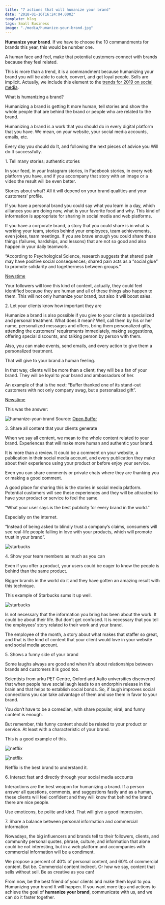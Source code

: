 ```yaml
---
title: "7 actions that will humanize your brand"
date: "2018-01-16T16:24:04.000Z"
template: blog
tags: Small Business
image: "./media/humanize-your-brand.jpg"
---
```



**Humanize your brand**. If we have to choose the 10 commandments for brands this year, this would be number one. 

A human face and feel, make that potential customers connect with brands because they feel related.

This is more than a trend, it is a commandment because humanizing your brand you will be able to catch, convert, and get loyal people. Sells are implicit. Actually, we include this element to the [trends for 2019 on social media](https://cobuildlab.com/blog/social-media-trends-for-2019/).


<title-2>What is humanizing a brand?</title-2>

Humanizing a brand is getting It more human, tell stories and show the whole people that are behind the brand or people who are related to the brand. 

Humanizing a brand is a work that you should do in every digital platform that you have. We mean, on your website, your social media accounts, emails, etc. 

Every day you should do It, and following the next pieces of advice you Will do It successfully.

<title-3>1. Tell many stories; authentic stories</title-3>

In your feed, in your Instagram stories, in Facebook stories, in every web platform you have, and if you accompany that story with an image or a video the result will be even better. 

Stories about what? All it will depend on your brand qualities and your customers’ profile. 

If you have a personal brand you could say what you learn in a day, which alliances you are doing now, what is your favorite food and why. This kind of information is appropriate for sharing in social media and web platforms. 

If you have a corporate brand, a story that you could share is in what is working your team, stories behind your employees, team achievements, even jokes, team meetings. If you are brave enough you could share these things (failures, hardships, and lessons) that are not so good and also happen in your daily teamwork. 

“According to Psychological Science, research suggests that shared pain may have positive social consequences; shared pain acts as a “social glue” to promote solidarity and togetherness between groups.”

[Newstime](https://www.newstimes.com/news/article/5-Things-You-Can-Do-to-Humanize-Your-Brand-13514289.php)

Your followers will love this kind of content, actually, they could feel identified because they are human and all of these things also happen to them. This will not only humanize your brand, but also it will boost sales.

<title-3>2. Let your clients know how important they are</title-3>

Humanize a brand is also possible if you give to your clients a specialized and personal treatment. What does it mean? Well, call them by his or her name, personalized messages and offers, bring them personalized gifts, attending the customers’ requirements immediately, making suggestions, offering special discounts, and talking person by person with them. 

Also, you can make events, send emails, and every action to give them a personalized treatment. 

That will give to your brand a human feeling. 

In that way, clients will be more than a client, they will be a fan of your brand. They will be loyal to your brand and ambassadors of her. 

An example of that is the next: “Buffer thanked one of its stand-out customers with not only company swag, but a personalized gift”.

[Newstime](https://www.newstimes.com/news/article/5-Things-You-Can-Do-to-Humanize-Your-Brand-13514289.php)

This was the answer:

![humanize-your-brand](./media/humanize-your-brand1.png)
Source: [Open.Buffer](https://open.buffer.com/community-delight/)

<youtube-video id="AiCwm8Gf-ts"></youtube-video>

<title-3>3. Share all content that your clients generate</title-3>

When we say all content, we mean to the whole content related to your brand. Experiences that will make more human and authentic your brand.

It is more than a review. It could be a comment on your website, a publication in their social media account, and every publication they make about their experience using your product or before enjoy your service. 

Even you can share comments or private chats where they are thanking you or making a good comment. 

A good place for sharing this is the stories in social media platform. Potential customers will see these experiences and they will be attracted to have your product or service to feel the same. 

“What your user says is the best publicity for every brand in the world.”

Especially on the internet. 


“Instead of being asked to blindly trust a company’s claims, consumers will see real-life people falling in love with your products, which will promote trust in your brand”.

![starbucks](./media/starbucks1.jpg)

<title-3>4. Show your team members as much as you can</title-3>

Even if you offer a product, your users could be eager to know the people is behind than the same product. 

Bigger brands in the world do it and they have gotten an amazing result with this technique. 

This example of Starbucks sums it up well. 

![starbucks](./media/starbucks2.jpg)

Is not necessary that the information you bring has been about the work. It could be about their life. But don’t get confused. It is necessary that you tell the employees’ story related to their work and your brand. 

The employee of the month, a story about what makes that staffer so great, and that is the kind of content that your client would love in your website and social media account.

<title-3>5. Shows a funny side of your brand</title-3>

Some laughs always are good and when it's about relationships between brands and customers it is good too. 

Scientists from urku PET Centre, Oxford and Aalto universities discovered that when people have social laugh leads to an endorphin release in the brain and that helps to establish social bonds. So, if laugh improves social connections you can take advantage of them and use them in favor to your brand. 

You don’t have to be a comedian, with share popular, viral, and funny content is enough. 

But remember, this funny content should be related to your product or service. At least with a characteristic of your brand. 

This is a good example of this. 

![netflix](./media/netflix.jpg)

![netflix](./media/netflix2.jpg)

Netflix is the best brand to understand it. 

<title-3>6. Interact fast and directly through your social media accounts</title-3>

Interactions are the best weapon for humanizing a brand. If a person answer all questions, comments, and suggestions fastly and as a human, these clients will feel confident and they will know that behind the brand there are nice people. 

Use emoticons, be polite and kind. That will give a good impression. 

<title-3>7. Share a balance between personal information and commercial information</title-3>

Nowadays, the big influencers and brands tell to their followers, clients, and community personal quotes, phrase, culture, and information that alone could be not interesting, but in a web platform and accompanies with commercial information will be a condiment. 

We propose a percent of 40% of personal content, and 60% of commercial content. But be. Commercial content indirect. Or how we say, content that sells without sell. Be as creative as you can! 

From now, be the best friend of your clients and make them loyal to you. Humanizing your brand It will happen. If you want more tips and actions to achieve the goal of **humanize your brand**, communicate with us, and we can do it faster together. 










